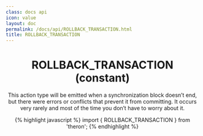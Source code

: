 ```yaml
---
class: docs api
icon: value
layout: doc
permalink: /docs/api/ROLLBACK_TRANSACTION.html
title: ROLLBACK_TRANSACTION
---
```


<header class="summary" markdown="1">

# ROLLBACK_TRANSACTION (constant)

This action type will be emitted when a synchronization block doesn’t end, but
there were errors or conflicts that prevent it from committing. It occurs very
rarely and most of the time you don’t have to worry about it.

{% highlight javascript %}
import { ROLLBACK_TRANSACTION } from 'theron';
{% endhighlight %}

</header>
